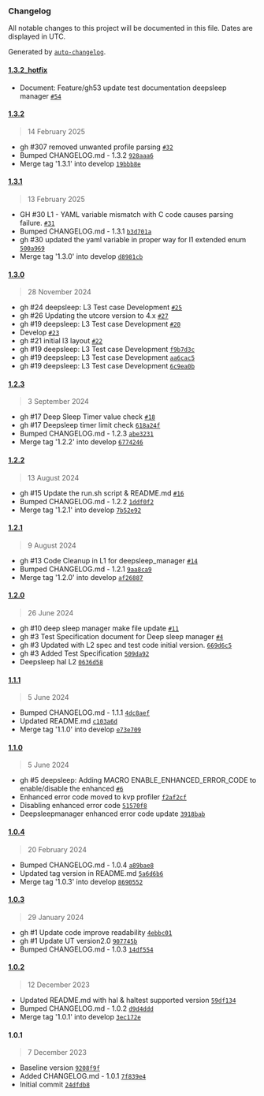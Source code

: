 ### Changelog

All notable changes to this project will be documented in this file. Dates are displayed in UTC.

Generated by [`auto-changelog`](https://github.com/CookPete/auto-changelog).

#### [1.3.2_hotfix](https://github.com/rdkcentral/rdk-halif-test-deepsleep_manager/compare/1.3.2...1.3.2_hotfix)

- Document: Feature/gh53 update test documentation deepsleep manager [`#54`](https://github.com/rdkcentral/rdk-halif-test-deepsleep_manager/pull/54)

#### [1.3.2](https://github.com/rdkcentral/rdk-halif-test-deepsleep_manager/compare/1.3.1...1.3.2)

> 14 February 2025

- gh #307 removed unwanted profile parsing [`#32`](https://github.com/rdkcentral/rdk-halif-test-deepsleep_manager/pull/32)
- Bumped CHANGELOG.md - 1.3.2 [`928aaa6`](https://github.com/rdkcentral/rdk-halif-test-deepsleep_manager/commit/928aaa639f114e72dff85292cae25458cf31858b)
- Merge tag '1.3.1' into develop [`19bbb8e`](https://github.com/rdkcentral/rdk-halif-test-deepsleep_manager/commit/19bbb8e72e8c7290ad2ffb627bdc35cd1cb5fc19)

#### [1.3.1](https://github.com/rdkcentral/rdk-halif-test-deepsleep_manager/compare/1.3.0...1.3.1)

> 13 February 2025

- GH #30 L1 - YAML variable mismatch with C code causes parsing failure. [`#31`](https://github.com/rdkcentral/rdk-halif-test-deepsleep_manager/pull/31)
- Bumped CHANGELOG.md - 1.3.1 [`b3d701a`](https://github.com/rdkcentral/rdk-halif-test-deepsleep_manager/commit/b3d701a27813ac9600c682f7b69ec3853fb6c4bc)
- gh #30 updated the yaml variable in proper way for l1 extended enum [`500a969`](https://github.com/rdkcentral/rdk-halif-test-deepsleep_manager/commit/500a969c9e5191bf1688d43c6dd3b119213c1698)
- Merge tag '1.3.0' into develop [`d8981cb`](https://github.com/rdkcentral/rdk-halif-test-deepsleep_manager/commit/d8981cb63917f945906d97f26f9e1221f92bc255)

#### [1.3.0](https://github.com/rdkcentral/rdk-halif-test-deepsleep_manager/compare/1.2.3...1.3.0)

> 28 November 2024

- gh #24 deepsleep: L3 Test case Development [`#25`](https://github.com/rdkcentral/rdk-halif-test-deepsleep_manager/pull/25)
- gh #26 Updating the utcore version to 4.x [`#27`](https://github.com/rdkcentral/rdk-halif-test-deepsleep_manager/pull/27)
-  gh #19 deepsleep: L3 Test case Development [`#20`](https://github.com/rdkcentral/rdk-halif-test-deepsleep_manager/pull/20)
- Develop [`#23`](https://github.com/rdkcentral/rdk-halif-test-deepsleep_manager/pull/23)
- gh #21 initial l3 layout [`#22`](https://github.com/rdkcentral/rdk-halif-test-deepsleep_manager/pull/22)
- gh #19 deepsleep: L3 Test case Development [`f9b7d3c`](https://github.com/rdkcentral/rdk-halif-test-deepsleep_manager/commit/f9b7d3cbe9f27cdf638f9ebdc48517450b575c8c)
- gh #19 deepsleep: L3 Test case Development [`aa6cac5`](https://github.com/rdkcentral/rdk-halif-test-deepsleep_manager/commit/aa6cac51f63dc5c5bf6b04a5e1181309db0d626c)
- gh #19 deepsleep: L3 Test case Development [`6c9ea0b`](https://github.com/rdkcentral/rdk-halif-test-deepsleep_manager/commit/6c9ea0bd46cb01def8ef0e5d1feabdfdda5cbd94)

#### [1.2.3](https://github.com/rdkcentral/rdk-halif-test-deepsleep_manager/compare/1.2.2...1.2.3)

> 3 September 2024

- gh #17 Deep Sleep Timer value check  [`#18`](https://github.com/rdkcentral/rdk-halif-test-deepsleep_manager/pull/18)
- gh #17 Deepsleep timer limit check [`618a24f`](https://github.com/rdkcentral/rdk-halif-test-deepsleep_manager/commit/618a24f931d346dd5fbfdca4dd6b5ea2c8e45096)
- Bumped CHANGELOG.md - 1.2.3 [`abe3231`](https://github.com/rdkcentral/rdk-halif-test-deepsleep_manager/commit/abe32318af552d048a3e77366b8602883eb864a5)
- Merge tag '1.2.2' into develop [`6774246`](https://github.com/rdkcentral/rdk-halif-test-deepsleep_manager/commit/677424670d342373debe625bc5fa23ee374e1f66)

#### [1.2.2](https://github.com/rdkcentral/rdk-halif-test-deepsleep_manager/compare/1.2.1...1.2.2)

> 13 August 2024

- gh #15 Update the run.sh script & README.md [`#16`](https://github.com/rdkcentral/rdk-halif-test-deepsleep_manager/pull/16)
- Bumped CHANGELOG.md - 1.2.2 [`1ddf0f2`](https://github.com/rdkcentral/rdk-halif-test-deepsleep_manager/commit/1ddf0f269e9a743c92bb6fef4b1a2af033ddd131)
- Merge tag '1.2.1' into develop [`7b52e92`](https://github.com/rdkcentral/rdk-halif-test-deepsleep_manager/commit/7b52e92e679b37a5c15d7af66517335ba724901c)

#### [1.2.1](https://github.com/rdkcentral/rdk-halif-test-deepsleep_manager/compare/1.2.0...1.2.1)

> 9 August 2024

- gh #13 Code Cleanup in L1 for deepsleep_manager [`#14`](https://github.com/rdkcentral/rdk-halif-test-deepsleep_manager/pull/14)
- Bumped CHANGELOG.md - 1.2.1 [`9aa8ca9`](https://github.com/rdkcentral/rdk-halif-test-deepsleep_manager/commit/9aa8ca9e3c2ebd2068371ba9e707c1db3736cf6e)
- Merge tag '1.2.0' into develop [`af26887`](https://github.com/rdkcentral/rdk-halif-test-deepsleep_manager/commit/af26887a8c149d6e53902c14ef71a307e8c80749)

#### [1.2.0](https://github.com/rdkcentral/rdk-halif-test-deepsleep_manager/compare/1.1.1...1.2.0)

> 26 June 2024

- gh #10 deep sleep manager make file update [`#11`](https://github.com/rdkcentral/rdk-halif-test-deepsleep_manager/pull/11)
- gh #3 Test Specification document for Deep sleep manager [`#4`](https://github.com/rdkcentral/rdk-halif-test-deepsleep_manager/pull/4)
- gh #3 Updated with L2 spec and test code initial version. [`669d6c5`](https://github.com/rdkcentral/rdk-halif-test-deepsleep_manager/commit/669d6c513576a761d0ed69492b1ad6714009747c)
-  gh #3 Added Test Specification [`509da92`](https://github.com/rdkcentral/rdk-halif-test-deepsleep_manager/commit/509da92b2b459f57f0e77097f71b4a16e0a2357a)
- Deepsleep hal L2 [`0636d58`](https://github.com/rdkcentral/rdk-halif-test-deepsleep_manager/commit/0636d58ecd7df9318efc933cd99b537ca33bc7f0)

#### [1.1.1](https://github.com/rdkcentral/rdk-halif-test-deepsleep_manager/compare/1.1.0...1.1.1)

> 5 June 2024

- Bumped CHANGELOG.md - 1.1.1 [`4dc8aef`](https://github.com/rdkcentral/rdk-halif-test-deepsleep_manager/commit/4dc8aefe25e68aa51b1daf67c069d5b9e847b530)
- Updated README.md [`c103a6d`](https://github.com/rdkcentral/rdk-halif-test-deepsleep_manager/commit/c103a6d947ce920de6c8eb62047226879b88c14e)
- Merge tag '1.1.0' into develop [`e73e709`](https://github.com/rdkcentral/rdk-halif-test-deepsleep_manager/commit/e73e7096278c70ea5bb2375615dd13b9b301a9fe)

#### [1.1.0](https://github.com/rdkcentral/rdk-halif-test-deepsleep_manager/compare/1.0.4...1.1.0)

> 5 June 2024

- gh #5 deepsleep: Adding MACRO ENABLE_ENHANCED_ERROR_CODE to enable/disable the enhanced [`#6`](https://github.com/rdkcentral/rdk-halif-test-deepsleep_manager/pull/6)
- Enhanced error code moved to kvp  profiler [`f2af2cf`](https://github.com/rdkcentral/rdk-halif-test-deepsleep_manager/commit/f2af2cf903b95651fe29ea8f88fd2a9ec02b0ee0)
- Disabling enhanced error code [`51570f8`](https://github.com/rdkcentral/rdk-halif-test-deepsleep_manager/commit/51570f84c96398ef3c2e7a69fca3c30f3bfe2f55)
- Deepsleepmanager enhanced error code update [`3918bab`](https://github.com/rdkcentral/rdk-halif-test-deepsleep_manager/commit/3918bab55f5464e4fa158be80086989bcb39f5de)

#### [1.0.4](https://github.com/rdkcentral/rdk-halif-test-deepsleep_manager/compare/1.0.3...1.0.4)

> 20 February 2024

- Bumped CHANGELOG.md - 1.0.4 [`a89bae8`](https://github.com/rdkcentral/rdk-halif-test-deepsleep_manager/commit/a89bae8990ae13b1c13432127e244bac388f18cf)
- Updated tag version in README.md [`5a6d6b6`](https://github.com/rdkcentral/rdk-halif-test-deepsleep_manager/commit/5a6d6b6247843b3e38f15f2c4951a244f6d20941)
- Merge tag '1.0.3' into develop [`8690552`](https://github.com/rdkcentral/rdk-halif-test-deepsleep_manager/commit/869055205137e55439223fd1b7996f619acd899c)

#### [1.0.3](https://github.com/rdkcentral/rdk-halif-test-deepsleep_manager/compare/1.0.2...1.0.3)

> 29 January 2024

- gh #1 Update code improve readability [`4ebbc01`](https://github.com/rdkcentral/rdk-halif-test-deepsleep_manager/commit/4ebbc01f5867a94f76ab1dbd56b9c37cd935363d)
- gh #1 Update UT version2.0 [`907745b`](https://github.com/rdkcentral/rdk-halif-test-deepsleep_manager/commit/907745bcf2907164438590e1407390ea5f4f70a6)
- Bumped CHANGELOG.md - 1.0.3 [`14df554`](https://github.com/rdkcentral/rdk-halif-test-deepsleep_manager/commit/14df554a9598b0d623829ed65b71358ca92dc1cf)

#### [1.0.2](https://github.com/rdkcentral/rdk-halif-test-deepsleep_manager/compare/1.0.1...1.0.2)

> 12 December 2023

- Updated README.md with hal & haltest supported version [`59df134`](https://github.com/rdkcentral/rdk-halif-test-deepsleep_manager/commit/59df134b08ee183365f6068618c44b659dafd9e1)
- Bumped CHANGELOG.md - 1.0.2 [`d9d4ddd`](https://github.com/rdkcentral/rdk-halif-test-deepsleep_manager/commit/d9d4ddd7c12b21e75fc5d6bdb6e2a0c49fc32887)
- Merge tag '1.0.1' into develop [`3ec172e`](https://github.com/rdkcentral/rdk-halif-test-deepsleep_manager/commit/3ec172ee0fb4869cdac35840808339144fa912ca)

#### 1.0.1

> 7 December 2023

- Baseline version [`9208f9f`](https://github.com/rdkcentral/rdk-halif-test-deepsleep_manager/commit/9208f9f969e171fef4ce8d64ca3ace58862b3683)
- Added CHANGELOG.md - 1.0.1 [`7f839e4`](https://github.com/rdkcentral/rdk-halif-test-deepsleep_manager/commit/7f839e43ec2b479e1fa8085fa363ceebe4552fe9)
- Initial commit [`24dfdb8`](https://github.com/rdkcentral/rdk-halif-test-deepsleep_manager/commit/24dfdb859bef1640c5f945577a40ce51e3e00c43)
